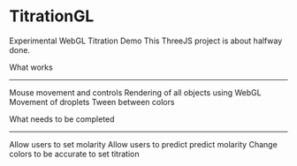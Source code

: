 # TitrationGL
Experimental WebGL Titration Demo
This ThreeJS project is about halfway done.

What works
_____________
Mouse movement and controls
Rendering of all objects using WebGL
Movement of droplets
Tween between colors 

What needs to be completed
_________________________
Allow users to set molarity
Allow users to predict predict molarity
Change colors to be accurate to set titration
